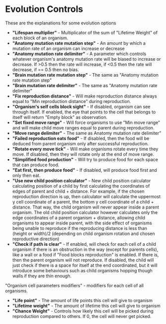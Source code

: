 # Evolution Controls
These are the explanations for some evolution options
- **"Lifespan multiplier"** - Multiplicator of the sum of "Lifetime Weight" of each block of an organism.
- **"Anatomy mutation rate mutation step"** - An amount by which a mutation rate of an organism can increase or decrease
- **"Anatomy mutation rate delimiter"** - A parameter which controls whatever organism's anatomy mutation rate will be biased to increase or decrease. If >0.5 then the rate will increase, if <0.5 then the rate will decrease, if == 0.5 then no bias.
- **"Brain mutation rate mutation step"** - The same as "Anatomy mutation rate mutation step"
- **"Brain mutation rate delimiter"** - The same as "Anatomy mutation rate delimiter"
- **"Fix reproduction distance"** - Will make reproduction distance always equal to "Min reproduction distance" during reproduction.
- **"Organism's self cells block sight"** - If disabled, organism can see through itself. If enabled, the eye that points to the cell that belongs to itself will return "Empty block" as observation.
- **"Set fixed move range"** - Will force organisms to use "Min move range" and will make child move ranges equal to parent during reproduction.
- **"Move range delimiter"** - The same as Anatomy mutation rate delimiter”
- **"Failed reproduction eats food"** - If disabled, then the food will be deduced from parent organism only after successful reproduction.
- **"Rotate every move tick"** - Will make organisms rotate every time they move. If disabled, then they will rotate only at the end of move range.
- **"Simplified food production"** - Will try to produce food for each space that can produce food.
- **"Eat first, then produce food"** - If disabled, will produce food first and only then eat.
- **"Use new child position calculator"** - New child position calculator calculating position of a child by first calculating the coordinates of edges of parent and child + distance. For example, if the chosen reproduction direction is up, then calculator will calculate the uppermost y cell coordinate of a parent, the bottom y cell coordinate of a child + distance. That way, the child organism will never appear inside a parent organism. The old child position calculator however calculates only the edge coordinates of a parent organism + distance, allowing child organisms to appear inside parent, with the side effect of organisms being unable to reproduce if the reproducing distance is less than (height or width)/2 (depending on child organism rotation and chosen reproductive direction)
- **"Check if path is clear"** - If enabled, will check for each cell of a child organism if there is an obstruction in the way (except for parents cells), like a wall or a food if "Food blocks reproduction" is enabled. If there is, then the parent organism will not reproduce. If disabled, the child will just check if there is a space for itself at the end coordinated, but it will introduce some behaviours such as child organisms hopping though walls if they are thin enough.

"Organism cell parameters modifiers" - modifiers for each cell of all organisms.
- **"Life point"** - The amount of life points this cell will give to organism
- **"Lifetime weight"** - The amount of lifetime this cell will give to organism
- **"Chance Weight"** - Controls how likely this cell will be picked during reproduction compared to others. If 0, the cell will never get picked.
